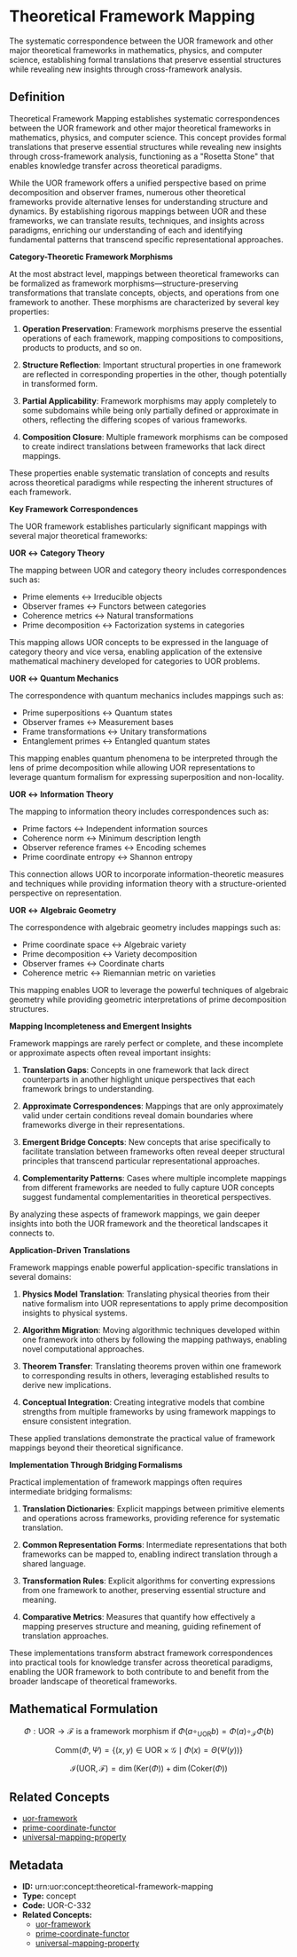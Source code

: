 # Theoretical Framework Mapping

The systematic correspondence between the UOR framework and other major theoretical frameworks in mathematics, physics, and computer science, establishing formal translations that preserve essential structures while revealing new insights through cross-framework analysis.

## Definition

Theoretical Framework Mapping establishes systematic correspondences between the UOR framework and other major theoretical frameworks in mathematics, physics, and computer science. This concept provides formal translations that preserve essential structures while revealing new insights through cross-framework analysis, functioning as a "Rosetta Stone" that enables knowledge transfer across theoretical paradigms.

While the UOR framework offers a unified perspective based on prime decomposition and observer frames, numerous other theoretical frameworks provide alternative lenses for understanding structure and dynamics. By establishing rigorous mappings between UOR and these frameworks, we can translate results, techniques, and insights across paradigms, enriching our understanding of each and identifying fundamental patterns that transcend specific representational approaches.

**Category-Theoretic Framework Morphisms**

At the most abstract level, mappings between theoretical frameworks can be formalized as framework morphisms—structure-preserving transformations that translate concepts, objects, and operations from one framework to another. These morphisms are characterized by several key properties:

1. **Operation Preservation**: Framework morphisms preserve the essential operations of each framework, mapping compositions to compositions, products to products, and so on.

2. **Structure Reflection**: Important structural properties in one framework are reflected in corresponding properties in the other, though potentially in transformed form.

3. **Partial Applicability**: Framework morphisms may apply completely to some subdomains while being only partially defined or approximate in others, reflecting the differing scopes of various frameworks.

4. **Composition Closure**: Multiple framework morphisms can be composed to create indirect translations between frameworks that lack direct mappings.

These properties enable systematic translation of concepts and results across theoretical paradigms while respecting the inherent structures of each framework.

**Key Framework Correspondences**

The UOR framework establishes particularly significant mappings with several major theoretical frameworks:

**UOR ↔ Category Theory**

The mapping between UOR and category theory includes correspondences such as:
- Prime elements ↔ Irreducible objects
- Observer frames ↔ Functors between categories
- Coherence metrics ↔ Natural transformations
- Prime decomposition ↔ Factorization systems in categories

This mapping allows UOR concepts to be expressed in the language of category theory and vice versa, enabling application of the extensive mathematical machinery developed for categories to UOR problems.

**UOR ↔ Quantum Mechanics**

The correspondence with quantum mechanics includes mappings such as:
- Prime superpositions ↔ Quantum states
- Observer frames ↔ Measurement bases
- Frame transformations ↔ Unitary transformations
- Entanglement primes ↔ Entangled quantum states

This mapping enables quantum phenomena to be interpreted through the lens of prime decomposition while allowing UOR representations to leverage quantum formalism for expressing superposition and non-locality.

**UOR ↔ Information Theory**

The mapping to information theory includes correspondences such as:
- Prime factors ↔ Independent information sources
- Coherence norm ↔ Minimum description length
- Observer reference frames ↔ Encoding schemes
- Prime coordinate entropy ↔ Shannon entropy

This connection allows UOR to incorporate information-theoretic measures and techniques while providing information theory with a structure-oriented perspective on representation.

**UOR ↔ Algebraic Geometry**

The correspondence with algebraic geometry includes mappings such as:
- Prime coordinate space ↔ Algebraic variety
- Prime decomposition ↔ Variety decomposition
- Observer frames ↔ Coordinate charts
- Coherence metric ↔ Riemannian metric on varieties

This mapping enables UOR to leverage the powerful techniques of algebraic geometry while providing geometric interpretations of prime decomposition structures.

**Mapping Incompleteness and Emergent Insights**

Framework mappings are rarely perfect or complete, and these incomplete or approximate aspects often reveal important insights:

1. **Translation Gaps**: Concepts in one framework that lack direct counterparts in another highlight unique perspectives that each framework brings to understanding.

2. **Approximate Correspondences**: Mappings that are only approximately valid under certain conditions reveal domain boundaries where frameworks diverge in their representations.

3. **Emergent Bridge Concepts**: New concepts that arise specifically to facilitate translation between frameworks often reveal deeper structural principles that transcend particular representational approaches.

4. **Complementarity Patterns**: Cases where multiple incomplete mappings from different frameworks are needed to fully capture UOR concepts suggest fundamental complementarities in theoretical perspectives.

By analyzing these aspects of framework mappings, we gain deeper insights into both the UOR framework and the theoretical landscapes it connects to.

**Application-Driven Translations**

Framework mappings enable powerful application-specific translations in several domains:

1. **Physics Model Translation**: Translating physical theories from their native formalism into UOR representations to apply prime decomposition insights to physical systems.

2. **Algorithm Migration**: Moving algorithmic techniques developed within one framework into others by following the mapping pathways, enabling novel computational approaches.

3. **Theorem Transfer**: Translating theorems proven within one framework to corresponding results in others, leveraging established results to derive new implications.

4. **Conceptual Integration**: Creating integrative models that combine strengths from multiple frameworks by using framework mappings to ensure consistent integration.

These applied translations demonstrate the practical value of framework mappings beyond their theoretical significance.

**Implementation Through Bridging Formalisms**

Practical implementation of framework mappings often requires intermediate bridging formalisms:

1. **Translation Dictionaries**: Explicit mappings between primitive elements and operations across frameworks, providing reference for systematic translation.

2. **Common Representation Forms**: Intermediate representations that both frameworks can be mapped to, enabling indirect translation through a shared language.

3. **Transformation Rules**: Explicit algorithms for converting expressions from one framework to another, preserving essential structure and meaning.

4. **Comparative Metrics**: Measures that quantify how effectively a mapping preserves structure and meaning, guiding refinement of translation approaches.

These implementations transform abstract framework correspondences into practical tools for knowledge transfer across theoretical paradigms, enabling the UOR framework to both contribute to and benefit from the broader landscape of theoretical frameworks.

## Mathematical Formulation

$$
\Phi: \text{UOR} \rightarrow \mathcal{F} \text{ is a framework morphism if } \Phi(a \circ_\text{UOR} b) = \Phi(a) \circ_\mathcal{F} \Phi(b)
$$

$$
\text{Comm}(\Phi, \Psi) = \{(x, y) \in \text{UOR} \times \mathcal{G} \mid \Phi(x) = \Theta(\Psi(y))\}
$$

$$
\mathcal{I}(\text{UOR}, \mathcal{F}) = \dim(\text{Ker}(\Phi)) + \dim(\text{Coker}(\Phi))
$$

## Related Concepts

- [uor-framework](./uor-framework.md)
- [prime-coordinate-functor](./prime-coordinate-functor.md)
- [universal-mapping-property](./universal-mapping-property.md)

## Metadata

- **ID:** urn:uor:concept:theoretical-framework-mapping
- **Type:** concept
- **Code:** UOR-C-332
- **Related Concepts:**
  - [uor-framework](./uor-framework.md)
  - [prime-coordinate-functor](./prime-coordinate-functor.md)
  - [universal-mapping-property](./universal-mapping-property.md)
